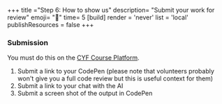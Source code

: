 +++
title ="Step 6: How to show us"
description= "Submit your work for review"
emoji= "📩"
time= 5
[build]
  render = 'never'
  list = 'local'
  publishResources = false 
+++

### Submission

You must do this on the [CYF Course Platform](https://application-process.codeyourfuture.io/).

1. Submit a link to your CodePen (please note that volunteers probably won't give you a full code review but this is useful context for them)
2. Submit a link to your chat with the AI
3. Submit a screen shot of the output in CodePen


